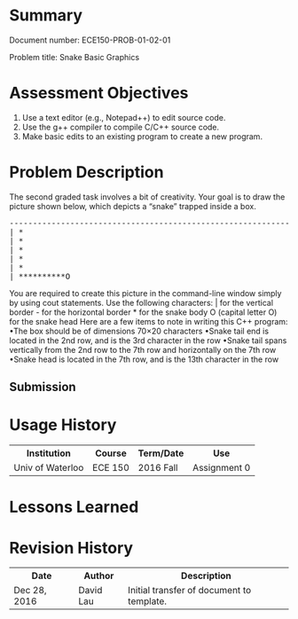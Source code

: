 # Summary
Document number: ECE150-PROB-01-02-01

Problem title: Snake Basic Graphics

# Assessment Objectives
1. Use a text editor (e.g., Notepad++) to edit source code.  
2. Use the g++ compiler to compile C/C++ source code.
3. Make basic edits to an existing program to create a new program.

# Problem Description

The second graded task involves a bit of creativity. Your goal is to draw the picture shown below, which depicts a “snake” trapped inside a box.  

<pre>
----------------------------------------------------------------------
| *                                                                  |
| *                                                                  |
| *                                                                  |
| *                                                                  |
| *                                                                  |
| **********O                                                        | |                                                                    | |                                                                    | |                                                                    | |                                                                    | |                                                                    | |                                                                    | |                                                                    | |                                                                    | |                                                                    | |                                                                    | |                                                                    | |                                                                    | ----------------------------------------------------------------------
</pre>

You are required to create this picture in the command-line window simply by using cout statements. Use the following characters: | for the vertical border - for the horizontal border * for the snake body  O (capital letter O) for the snake head Here are a few items to note in writing this C++ program: •The box should be of dimensions 70×20 characters •Snake tail end is located in the 2nd row, and is the 3rd character in the row •Snake tail spans vertically from the 2nd row to the 7th row and horizontally on the 7th row •Snake head is located in the 7th row, and is the 13th character in the row

## Submission

# Usage History
<table>
  <tr>
    <th> Institution </th>
    <th> Course </th>
    <th> Term/Date </th>
    <th> Use </th>
  </tr>
  <tr>
    <td> Univ of Waterloo </th>
    <td> ECE 150 </th>
    <td> 2016 Fall </th>
    <td> Assignment 0 </th>
  </th>
</table>

# Lessons Learned

# Revision History
<table>
  <tr>
    <th> Date </th>
    <th> Author </th>
    <th> Description </th>
  </tr>
  <tr>
    <td> Dec 28, 2016 </td>
    <td> David Lau </td>
    <td> Initial transfer of document to template. </td>
  </tr>
</table>

